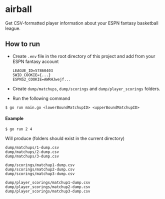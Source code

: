 # airball

Get CSV-formatted player information about your ESPN fantasy basketball league.

## How to run

- Create `.env` file in the root directory of this project and add from your ESPN fantasy account

  ```shell
  LEAGUE_ID=57860403
  SWID_COOKIE={...}
  ESPNS2_COOKIE=AWRHJwejf...
  ```

- Create `dump/matchups`, `dump/scorings` and `dump/player_scorings` folders.

- Run the following command

```shell
$ go run main.go <lowerBoundMatchupID> <upperBoundMatchupID>
```

#### Example

```shell
$ go run 2 4
```

Will produce (folders should exist in the current directory)

```shell
dump/matchups/1-dump.csv
dump/matchups/2-dump.csv
dump/matchups/3-dump.csv

dump/scorings/matchup1-dump.csv
dump/scorings/matchup2-dump.csv
dump/scorings/matchup3-dump.csv

dump/player_scorings/matchup1-dump.csv
dump/player_scorings/matchup2-dump.csv
dump/player_scorings/matchup3-dump.csv
```
